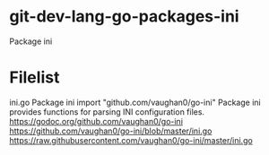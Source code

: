 # git-dev-lang-go-packages-ini
Package ini


Filelist
========
ini.go
  Package ini
  import "github.com/vaughan0/go-ini"
  Package ini provides functions for parsing INI configuration files.
  https://godoc.org/github.com/vaughan0/go-ini
  https://github.com/vaughan0/go-ini/blob/master/ini.go
  https://raw.githubusercontent.com/vaughan0/go-ini/master/ini.go

